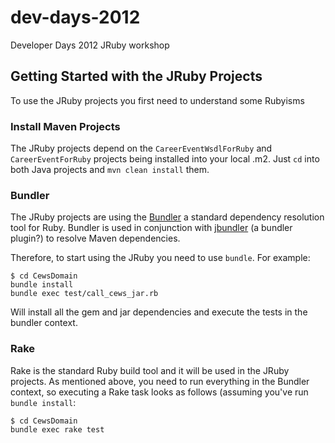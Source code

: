 # dev-days-2012

Developer Days 2012 JRuby workshop

## Getting Started with the JRuby Projects
To use the JRuby projects you first need to understand some Rubyisms

### Install Maven Projects

The JRuby projects depend on the `CareerEventWsdlForRuby` and
`CareerEventForRuby` projects being installed into your local .m2. Just
`cd` into both Java projects and `mvn clean install` them.

### Bundler

The JRuby projects are using the [Bundler](http://gembundler.com/) a
standard dependency resolution tool for Ruby. Bundler is used in
conjunction with [jbundler](https://github.com/mkristian/jbundler) (a
bundler plugin?) to resolve Maven dependencies.

Therefore, to start using the JRuby you need to use `bundle`. For
example:

    $ cd CewsDomain
    bundle install
    bundle exec test/call_cews_jar.rb

Will install all the gem and jar dependencies and execute the tests in
the bundler context.

### Rake

Rake is the standard Ruby build tool and it will be used in the JRuby
projects. As mentioned above, you need to run everything in the Bundler
context, so executing a Rake task looks as follows (assuming you've run
`bundle install`:

    $ cd CewsDomain
    bundle exec rake test
